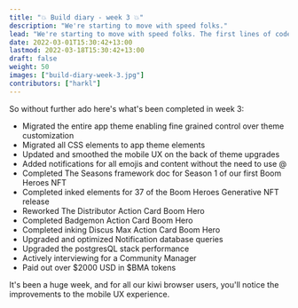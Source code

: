 ```yaml
---
title: "💥 Build diary - week 3 💥"
description: "We're starting to move with speed folks."
lead: "We're starting to move with speed folks. The first lines of code have been written for the NFT Community functionality and we're making good progress towards our intended deliverable date which we pitched at 8-10 weeks. "
date: 2022-03-01T15:30:42+13:00
lastmod: 2022-03-18T15:30:42+13:00
draft: false
weight: 50
images: ["build-diary-week-3.jpg"]
contributors: ["harkl"]
---
```


So without further ado here's what's been completed in week 3:

- Migrated the entire app theme enabling fine grained control over theme customization
- Migrated all CSS elements to app theme elements
- Updated and smoothed the mobile UX on the back of theme upgrades
- Added notifications for all emojis and content without the need to use @
- Completed The Seasons framework doc for Season 1 of our first Boom Heroes NFT
- Completed inked elements for 37 of the Boom Heroes Generative NFT release
- Reworked The Distributor Action Card Boom Hero
- Completed Badgemon Action Card Boom Hero
- Completed inking Discus Max Action Card Boom Hero
- Upgraded and optimized Notification database queries
- Upgraded the postgresQL stack performance
- Actively interviewing for a Community Manager
- Paid out over $2000 USD in $BMA tokens

It's been a huge week, and for all our kiwi browser users, you'll notice the improvements to the mobile UX experience.

